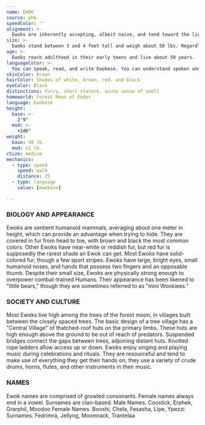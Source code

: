 ```yaml
---
name: EWOK
source: phb
speedColor: ''
alignment: >-
  Ewoks are inherently accepting, albeit naive, and tend toward the light side, though there are exceptions.
size: >-
  Ewoks stand between 3 and 4 feet tall and weigh about 50 lbs. Regardless of your position in that range, your size is Small.
age: >-
  Ewoks reach adulthood in their early teens and live about 50 years.
languageColor: >-
  You can speak, read, and write Ewokese. You can understand spoken and written Galactic Basic, but your vocal cords do not allow you to speak it.
skinColor: Brown
hairColor: Shades of white, brown, red, and black
eyeColor: Black
distinctions: Furry, short stature, acute sense of smell
homeworld: Forest Moon of Endor
language: Ewokese
height:
  base: >-
    2'9"
  mod: >-
    +2d6"
weight:
  base: 40 lb.
  mod: x1 lb. 
cSize: medium
mechanics:
  - type: speed
    speed: walk
    distance: 25
  - type: language
    value: [ewokese]

---
```

### BIOLOGY AND APPEARANCE
Ewoks are sentient humanoid mammals, averaging
about one meter in height, which can provide an
advantage when trying to hide. They are covered in fur
from head to toe, with brown and black the most
common colors. Other Ewoks have near-white or
reddish fur, but red fur is supposedly the rarest shade
an Ewok can get. Most Ewoks have solid-colored fur,
though a few sport stripes. Ewoks have large, bright
eyes, small humanoid noses, and hands that possess
two fingers and an opposable thumb. Despite their
small size, Ewoks are physically strong enough to
overpower combat-trained Humans. Their appearance
has been likened to "little bears," though they are
sometimes referred to as "mini Wookiees."

### SOCIETY AND CULTURE
Most Ewoks live high among the trees of the forest
moon, in villages built between the closely spaced
trees. The basic design of a tree village has a "Central
Village" of thatched-roof huts on the primary limbs.
These huts are high enough above the ground to be
out of reach of predators. Suspended bridges connect
the gaps between trees, adjoining distant huts. Knotted
rope ladders allow access up or down.
Ewoks enjoy singing and playing music during
celebrations and rituals. They are resourceful and tend
to make use of everything they get their hands on; they
use a variety of crude drums, horns, flutes, and other
instruments in their music.

### NAMES
Ewok names are comprised of growled consonants.
Female names always end in a vowel. Surnames are
clan-based.
Male Names. Coostick, Erphek, Grarphil, Moodoo
Female Names. Booshi, Chela, Fesasha, Lipe, Ypezzi
Surnames. Fedrimra, Jellyng, Moomrack, Trantelaa

